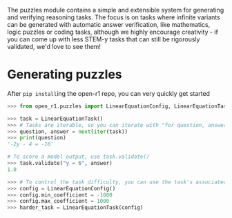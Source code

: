 The puzzles module contains a simple and extensible system for generating and verifying reasoning tasks.
The focus is on tasks where infinite variants can be generated with automatic answer verification, like mathematics, logic puzzles or coding tasks, although
we highly encourage creativity - if you can come up with less STEM-y tasks that can still be rigorously validated, we'd love to see them!

# Generating puzzles

After `pip install`ing the open-r1 repo, you can very quickly get started

```python
>>> from open_r1.puzzles import LinearEquationConfig, LinearEquationTask

>>> task = LinearEquationTask()
>>> # Tasks are iterable, so you can iterate with "for question, answer in task:"
>>> question, answer = next(iter(task))
>>> print(question)
'-2y - 4 = -16'

# To score a model output, use task.validate()
>>> task.validate("y = 6", answer)
1.0

>>> # To control the task difficulty, you can use the task's associated config
>>> config = LinearEquationConfig()
>>> config.min_coefficient = -1000
>>> config.max_coefficient = 1000
>>> harder_task = LinearEquationTask(config)
```